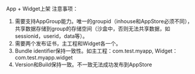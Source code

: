 App + Widget上架
注意事项：
1. 需要支持AppGroup能力。唯一的groupid（inhouse和AppStore必须不同），共享数据存储到group的存储空间（沙盒中，否则无法共享数据，如sessionid，userid，data等）。
2. 需要两个发布证书，主工程和Widget各一个。
3. Bundle identifier保持一致性。如主工程：com.test.myapp, Widget：com.test.myapp.widget
4. Version和Build保持一致。不一致无法成功发布到AppStore
